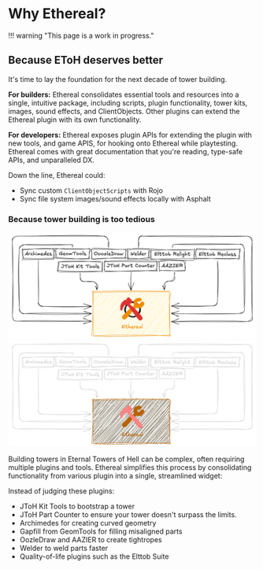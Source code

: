 # Why Ethereal?

!!! warning "This page is a work in progress."

## Because EToH deserves better

It's time to lay the foundation for the next decade of tower building.

**For builders:** Ethereal consolidates essential tools and resources into a
single, intuitive package, including scripts, plugin functionality, tower kits,
images, sound effects, and ClientObjects. Other plugins can extend the Ethereal
plugin with its own functionality.

**For developers:** Ethereal exposes plugin APIs for extending the plugin with
new tools, and game APIS, for hooking onto Ethereal while playtesting. Ethereal
comes with great documentation that you're reading, type-safe APIs, and
unparalleled DX.

Down the line, Ethereal could:

- Sync custom `ClientObjectScripts` with Rojo
- Sync file system images/sound effects locally with Asphalt

[Tria.OS Companion Plugin]: https://github.com/Tria-Studio/Tria-OS-Plugin

### Because tower building is too tedious

<img src="../../images/others-to-ethereal-light.png#only-light" />
<img src="../../images/others-to-ethereal-dark.png#only-dark" />

Building towers in Eternal Towers of Hell can be complex, often requiring
multiple plugins and tools. Ethereal simplifies this process by consolidating
functionality from various plugin into a single, streamlined widget:

Instead of judging these plugins:

- JToH Kit Tools to bootstrap a tower
- JToH Part Counter to ensure your tower doesn't surpass the limits.
- Archimedes for creating curved geometry
- Gapfill from GeomTools for filling misaligned parts
- OozleDraw and AAZIER to create tightropes
- Welder to weld parts faster
- Quality-of-life plugins such as the Elttob Suite
